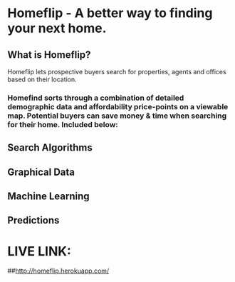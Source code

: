 # Homeflip - A better way to finding your next home.

## What is Homeflip?
Homeflip lets prospective buyers search for properties, agents and offices based on their location.

### Homefind sorts through a combination of detailed demographic data and affordability price-points on a viewable map. Potential buyers can save money & time when searching for their home. Included below:

## Search Algorithms
## Graphical Data
## Machine Learning 
## Predictions


# LIVE LINK:
##http://homeflip.herokuapp.com/





